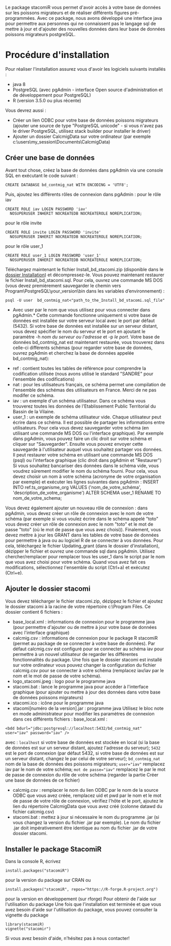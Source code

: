 Le package stacomiR vous permet d'avoir accès à votre base de données sur les poissons migrateurs et de réaliser différents figures pré-programmées. Avec ce package, nous avons développé une interface java pour permettre aux personnes qui ne connaissent pas le langage sql de mettre à jour et d'ajouter des nouvelles données dans leur base de données poissons migrateurs postgreSQL.

# Procédure d'installation

Pour réaliser l'installation assurez vous d'avoir les logiciels suivants installés :
- java 8
- PostgreSQL (avec pgAdmin - interface Open source d'administration et de développement pour PostgreSQL)
- R (version 3.5.0 ou plus récente)

Vous devrez aussi :
- Créer un lien ODBC pour votre base de données poissons migrateurs (ajouter une source de type "PostgreSQL unicode" - si vous n'avez pas le driver PostgreSQL, utilisez stack builder pour installer le driver)
- Ajouter un dossier CalcmigData sur votre ordinateur (par exemple c:\users\my_session\Documents\CalcmigData)

## Créer une base de données

Avant tout chose, créez la base de données dans pgAdmin via une console SQL en exécutant le code suivant :
```
CREATE DATABASE bd_contmig_nat WITH ENCODING = 'UTF8';
```
Puis, ajoutez les différents rôles de connexion dans pgAdmin : 
pour le rôle iav
```
CREATE ROLE iav LOGIN PASSWORD 'iav'
  NOSUPERUSER INHERIT NOCREATEDB NOCREATEROLE NOREPLICATION;
```
pour le rôle invite
```
CREATE ROLE invite LOGIN PASSWORD 'invite'
  NOSUPERUSER INHERIT NOCREATEDB NOCREATEROLE NOREPLICATION;
```
pour le rôle user_1
```
CREATE ROLE user_1 LOGIN PASSWORD 'user_1'
  NOSUPERUSER INHERIT NOCREATEDB NOCREATEROLE NOREPLICATION;
```

Téléchargez maintenant le fichier Install_bd_stacomi.zip (disponible dans le [dossier Installation](https://github.com/MarionLegrandLogrami/stacomiR/tree/master/Installation)) et décompressez-le. 
Vous pouvez maintenant restaurer le fichier Install_bd_stacomi.sql. Pour cela, ouvrez une commande MS DOS (vous devez premièrement sauvegarder le chemin vers Program\PostgreSQL\your_version\bin dans les variables d’environnement) :
```
psql -U user  bd_contmig_nat<"path_to_the_Install_bd_stacomi.sql_file"
```
* Avec user par le nom que vous utilisez pour vous connecter dans pgAdmin.*
Cette commande fonctionne uniquement si votre base de données est installée sur votre serveur local avec le port par défaut (5432). Si votre base de données est installée sur un serveur distant, vous devez spécifier le nom du serveur et le port en ajoutant le paramètre -h *nom du serveur ou l'adresse* et -p *le port*.
Votre base de données bd_contmig_nat est maintenant restaurée, vous trouverez dans celle-ci différents schémas (pour regarder votre base de données, ouvrez pgAdmin et cherchez la base de données appelée bd_contmig_nat):
- ref : contient toutes les tables de référence pour comprendre la codification utilisée (nous avons utilisé le standard "SANDRE" pour l'ensemble des codifications)
- nat : pour les utilisateurs français, ce schéma permet une compilation de l'ensemble des schémas des utilisateurs en France. Merci de ne pas modifer ce schéma.
- iav : un exemple d'un schéma utilisateur. Dans ce schéma vous trouverez toutes les données de l'Etablissement Public Territorial du Bassin de la Vilaine.
- user_1 : un exemple de schéma utilisateur vide. Chaque utilisateur peut écrire dans ce schéma. Il est possible de partager les informations entre utilisateurs. Pour cela vous devez sauvegarder votre schéma (en utilisant une commande MS DOS ou l'interface graphique). Par exemple dans pgAdmin, vous pouvez faire un clic droit sur votre schéma et cliquer sur "Sauvegarder". Ensuite vous pouvez envoyer cette sauvegarde à l'utilisateur auquel vous souhaitez partager vos données. Il peut restaurer votre schéma en utilisant une commande MS DOS (psql) ou l'interface graphique (clic droit dans pgAdmin et "Restaurer")
Si vous souhaitez bancariser des données dans le schéma vide, vous voudrez sûrement modifier le nom du schéma fourni. Pour cela, vous devez choisir un nom à votre schéma (acronyme de votre organisation par exemple) et exécuter les lignes suivantes dans pgAdmin :
INSERT INTO ref.ts_organisme_org VALUES ('nom_de_votre_schéma', 'description_de_votre_organisme')
ALTER SCHEMA user_1 RENAME TO nom_de_votre_schema;

Vous devez également ajouter un nouveau rôle de connexion : dans pgAdmin, vous devez créer un rôle de connexion avec le nom de votre schéma (par exemple si vous voulez écrire dans le schéma appelé "toto" vous devez créer un rôle de connexion avec le nom "toto" et le mot de passe "toto" (où le mot de passe que vous avez choisi)). Finalement, vous devez mettre à jour les GRANT dans les tables de votre base de données pour permettre à java ou au logiciel R de se connecter à vos données. Pour cela, téléchargez le fichier Updating_grant (dans le dossier d'installation), dézipper le fichier et ouvrez une commande sql dans pgAdmin. Utilisez chercher/remplacer pour remplacer tous les user_1 dans le script par le nom que vous avez choisi pour votre schéma. Quand vous avez fait ces modifications, sélectionnez l'ensemble du script (Ctrl+a) et exécutez (Ctrl+e).

## Ajouter le dossier stacomi
Vous devez télécharger le fichier stacomi.zip, dézippez le fichier et ajoutez le dossier stacomi à la racine de votre répertoire c:\Program Files. Ce dossier contient 6 fichiers  : 
- base_local.xml : informations de connexion pour le programme java (pour permettre d'ajouter ou de mettre à jour votre base de données avec l'interface graphique)
- calcmig.csv : informations de connexion pour le package R stacomiR (permet au package de se connecter à votre base de données). Par défaut calcmig.csv est configuré pour se connecter au schéma iav pour permettre à un nouvel utilisateur de regarder les différentes fonctionnalités du package. Une fois que le dossier stacomi est installé sur votre ordinateur vous pouvez changer la configuration du fichier calcmig.csv pour se connecter à votre schéma (remplacez iav/iav par le nom et le mot de passe de votre schéma). 
- logo_stacomi.jpeg : logo pour le programme java
- stacomi.bat : lance le programme java pour accéder à l'interface graphique (pour ajouter ou mettre à jour des données dans votre base de données poissons migrateurs)
- stacomi.ico : icône pour le programme java
- stacomi[numéro de la version].jar : programme java
Utilisez le bloc note en mode administrateur pour modifier les paramètres de connexion dans ces différents fichiers : 
base_local.xml :
```
<bdd bdurl="jdbc:postgresql://localhost:5432/bd_contmig_nat" user="iav" password="iav" />
```
avec : 
`localhost` si votre base de données est stockée en local (si la base de données est sur un serveur distant, ajoutez l'adresse du serveur); 
`5432` est le port de connexion (par défaut 5432, si votre base de données est sur un serveur distant, changez le par celui de votre serveur); 
`bd_contmig_nat` nom de la base de données des poissons migrateurs; 
`user="iav"` remplacez iav par le nom de votre schéma; 
`mot de passe="iav"` remplacez le par le mot de passe de connexion du rôle de votre schéma (regarder la partie Créer une base de données de ce fichier) 
- calcmig.csv : remplacer le nom du lien ODBC par le nom de la source ODBC que vous avez créée, remplacez uid et pwd par le nom et le mot de passe de votre rôle de connexion, vérifiez l'hôte et le port, ajoutez le lien du répertoire CalcmigData que vous avez créé (colonne datawd du fichier calcmig.csv)
- stacomi.bat : mettez à jour si nécessaire le nom du programme .jar (si vous changez la version du fichier .jar par exemple). Le nom du fichier .jar doit impérativement être identique au nom du fichier .jar de votre dossier stacomi.

## Installer le package StacomiR
Dans la console R, écrivez
```
install.packages("stacomiR") 
```
pour la version du package sur CRAN
ou
```
install.packages("stacomiR", repos="https://R-forge.R-project.org")
```
pour la version en développement (sur rforge)
Pour obtenir de l'aide sur l'utilisation du package
Une fois que l'installation est terminée et que vous avez besoin d'aide sur l'utilisation du package, vous pouvez consulter la vignette du package
```
library(stacomiR)
vignette("stacomir")
```
Si vous avez besoin d'aide, n'hésitez pas à nous contacter!
